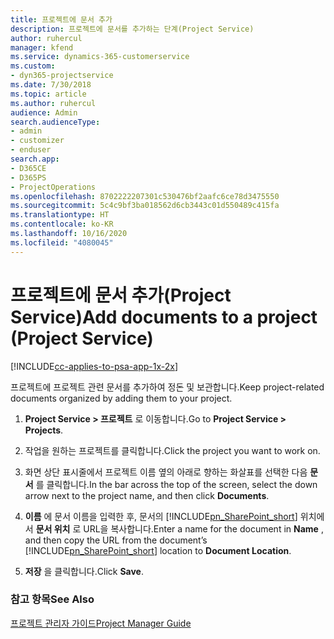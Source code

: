 ```yaml
---
title: 프로젝트에 문서 추가
description: 프로젝트에 문서를 추가하는 단계(Project Service)
author: ruhercul
manager: kfend
ms.service: dynamics-365-customerservice
ms.custom:
- dyn365-projectservice
ms.date: 7/30/2018
ms.topic: article
ms.author: ruhercul
audience: Admin
search.audienceType:
- admin
- customizer
- enduser
search.app:
- D365CE
- D365PS
- ProjectOperations
ms.openlocfilehash: 8702222207301c530476bf2aafc6ce78d3475550
ms.sourcegitcommit: 5c4c9bf3ba018562d6cb3443c01d550489c415fa
ms.translationtype: HT
ms.contentlocale: ko-KR
ms.lasthandoff: 10/16/2020
ms.locfileid: "4080045"
---
```

# <a name="add-documents-to-a-project-project-service"></a><span data-ttu-id="5760e-103">프로젝트에 문서 추가(Project Service)</span><span class="sxs-lookup"><span data-stu-id="5760e-103">Add documents to a project (Project Service)</span></span>

[!INCLUDE[cc-applies-to-psa-app-1x-2x](../includes/cc-applies-to-psa-app-1x-2x.md)]

<span data-ttu-id="5760e-104">프로젝트에 프로젝트 관련 문서를 추가하여 정돈 및 보관합니다.</span><span class="sxs-lookup"><span data-stu-id="5760e-104">Keep project-related documents organized by adding them to your project.</span></span>  
  
1. <span data-ttu-id="5760e-105">**Project Service > 프로젝트** 로 이동합니다.</span><span class="sxs-lookup"><span data-stu-id="5760e-105">Go to **Project Service > Projects**.</span></span>  
  
2. <span data-ttu-id="5760e-106">작업을 원하는 프로젝트를 클릭합니다.</span><span class="sxs-lookup"><span data-stu-id="5760e-106">Click the project you want to work on.</span></span>  
  
3. <span data-ttu-id="5760e-107">화면 상단 표시줄에서 프로젝트 이름 옆의 아래로 향하는 화살표를 선택한 다음 **문서** 를 클릭합니다.</span><span class="sxs-lookup"><span data-stu-id="5760e-107">In the bar across the top of the screen, select the down arrow next to the project name, and then click **Documents**.</span></span>  
  
4. <span data-ttu-id="5760e-108">**이름** 에 문서 이름을 입력한 후, 문서의 [!INCLUDE[pn_SharePoint_short](../includes/pn-sharepoint-short.md)] 위치에서 **문서 위치** 로 URL을 복사합니다.</span><span class="sxs-lookup"><span data-stu-id="5760e-108">Enter a name for the document in **Name** ,  and then copy the URL from the document’s [!INCLUDE[pn_SharePoint_short](../includes/pn-sharepoint-short.md)] location to **Document Location**.</span></span>  
  
5. <span data-ttu-id="5760e-109">**저장** 을 클릭합니다.</span><span class="sxs-lookup"><span data-stu-id="5760e-109">Click **Save**.</span></span>  
  
### <a name="see-also"></a><span data-ttu-id="5760e-110">참고 항목</span><span class="sxs-lookup"><span data-stu-id="5760e-110">See Also</span></span>  
 [<span data-ttu-id="5760e-111">프로젝트 관리자 가이드</span><span class="sxs-lookup"><span data-stu-id="5760e-111">Project Manager Guide</span></span>](../psa/project-manager-guide.md)

